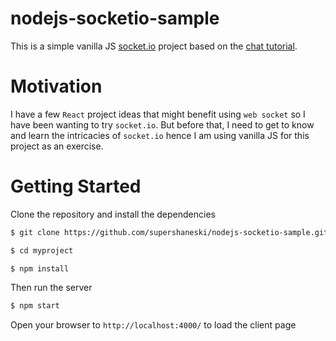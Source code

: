 nodejs-socketio-sample
============

This is a simple vanilla JS [socket.io](https://socket.io) project based on the [chat tutorial](https://socket.io/get-started/chat).

# Motivation

I have a few `React` project ideas that might benefit using `web socket` so I have been wanting to try `socket.io`.
But before that, I need to get to know and learn the intricacies of `socket.io` hence I am using vanilla JS for this project as an exercise.

# Getting Started

Clone the repository and install the dependencies

```sh
$ git clone https://github.com/supershaneski/nodejs-socketio-sample.git myproject

$ cd myproject

$ npm install
```

Then run the server

```sh
$ npm start
```

Open your browser to `http://localhost:4000/` to load the client page
